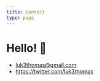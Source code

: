 ```yaml
---
title: Contact
type: page
---
```


# Hello! 👋


* luk3thomas@gmail.com
* https://twitter.com/luk3thomas
